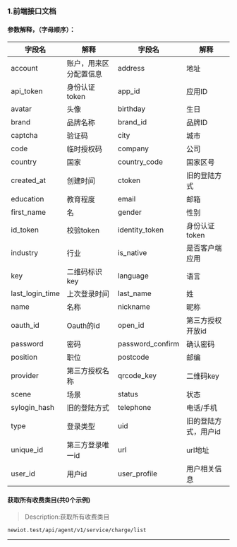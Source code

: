 ### 1.前端接口文档

#### 参数解释，（字母顺序）：

|字段名|解释|字段名|解释|
|--|--|--|--|
|account|账户，用来区分配置信息|address|地址|
|api_token|身份认证token|app_id|应用ID|
|avatar|头像|birthday|生日|
|brand|品牌名称|brand_id|品牌ID|
|captcha|验证码|city|城市|
|code|临时授权码|company|公司|
|country|国家|country_code|国家区号|
|created_at|创建时间|ctoken|旧的登陆方式|
|education|教育程度|email|邮箱|
|first_name|名|gender|性别|
|id_token|校验token|identity_token|身份认证token|
|industry|行业|is_native|是否客户端应用|
|key|二维码标识key|language|语言|
|last_login_time|上次登录时间|last_name|姓|
|name|名称|nickname|昵称|
|oauth_id|Oauth的id|open_id|第三方授权开放id|
|password|密码|password_confirm|确认密码|
|position|职位|postcode|邮编|
|provider|第三方授权名称|qrcode_key|二维码key|
|scene|场景|status|状态|
|sylogin_hash|旧的登陆方式|telephone|电话/手机|
|type|登录类型|uid|旧的登陆方式，用户id|
|unique_id|第三方登录唯一id|url|url地址|
|user_id|用户id|user_profile|用户相关信息|

#### 获取所有收费类目(共0个示例)

> Description:获取所有收费类目

```http
newiot.test/api/agent/v1/service/charge/list
```

---
